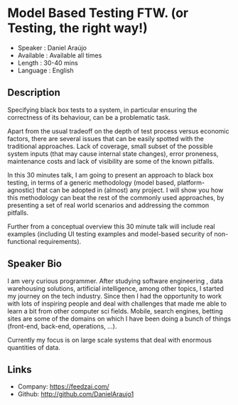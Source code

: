 Model Based Testing FTW. (or Testing, the right way!)
========================

* Speaker   : Daniel Araújo
* Available : Available all times
* Length    : 30-40 mins
* Language  : English

Description
-----------

Specifying black box tests to a system, in particular ensuring the correctness of its behaviour, can be a problematic task.

Apart from the usual tradeoff on the depth of test process versus economic factors, there are several issues that can be easily
spotted with the traditional approaches. Lack of coverage, small subset of the possible system inputs (that may cause internal state changes), error proneness, maintenance costs and lack of visibility are some of the known pitfalls.

In this 30 minutes talk, I am going to present an approach to black box testing, in terms of a generic methodology (model based, platform-agnostic) that can be adopted in (almost) any project. I will show you how this methodology can beat the rest of the commonly used approaches, by presenting a set of real world scenarios and addressing the common pitfalls.

Further from a conceptual overview this 30 minute talk will include real examples (including UI testing examples and model-based security of non-functional requirements).


Speaker Bio
-----------

I am very curious programmer. After studying software engineering , data warehousing solutions, artificial intelligence, among other topics, I started my journey on the tech industry. Since then I had the opportunity to work with lots of inspiring people and deal with challenges that made me able to learn a bit from other computer sci fields. Mobile, search engines, betting sites are some of the domains on which I have been doing a bunch of things (front-end, back-end, operations, …). 

Currently my focus is on large scale systems that deal with enormous quantities of data. 

Links
-----

* Company: https://feedzai.com/
* Github: http://github.com/DanielAraujo1
